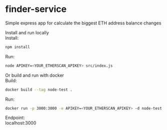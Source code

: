 # finder-service

Simple express app for calculate the biggest ETH address balance changes<br />

Install and run locally<br />
Install:
```sh
npm install
```
Run:
```sh
node APIKEY=<YOUR_ETHERSCAN_APIKEY> src/index.js
```
Or build and run with docker<br />
Build:
```sh
docker build --tag node-test .
```
Run: 
```sh
docker run -p 3000:3000 -e APIKEY=<YOUR_ETHERSCAN_APIKEY> -d node-test
```
Endpoint:<br />
localhost:3000